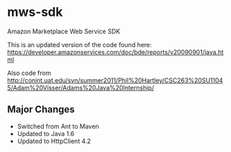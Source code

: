 mws-sdk
=======

Amazon Marketplace Web Service SDK

This is an updated version of the code found here: https://developer.amazonservices.com/doc/bde/reports/v20090901/java.html

Also code from http://conint.uat.edu/svn/summer2011/Phil%20Hartley/CSC263%20SU11045/Adam%20Visser/Adams%20Java%20Internship/

## Major Changes
- Switched from Ant to Maven
- Updated to Java 1.6
- Updated to HttpClient 4.2
